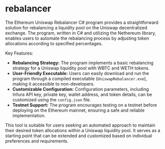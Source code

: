 # rebalancer
The Ethereum Uniswap Rebalancer C# program provides a straightforward solution for rebalancing a liquidity pool on the Uniswap decentralized exchange. The program, written in C# and utilizing the Nethereum library, enables users to automate the rebalancing process by adjusting token allocations according to specified percentages.

Key Features:

- **Rebalancing Strategy:** The program implements a basic rebalancing strategy for a Uniswap liquidity pool with WBTC and WETH tokens.
- **User-Friendly Executable:** Users can easily download and run the program through a compiled executable (`UniswapRebalancer.exe`), making it accessible to non-developers.
- **Customizable Configuration:** Configuration parameters, including Infura API key, private key, wallet address, and token details, can be customized using the `config.json` file.
- **Testnet Support:** The program encourages testing on a testnet before deploying on the Ethereum mainnet, ensuring a safe and reliable implementation.

This tool is suitable for users seeking an automated approach to maintain their desired token allocations within a Uniswap liquidity pool. It serves as a starting point that can be extended and customized based on individual preferences and requirements.
